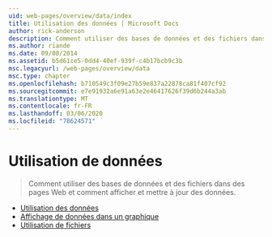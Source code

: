 ```yaml
---
uid: web-pages/overview/data/index
title: Utilisation des données | Microsoft Docs
author: rick-anderson
description: Comment utiliser des bases de données et des fichiers dans des pages Web et comment afficher et mettre à jour des données.
ms.author: riande
ms.date: 09/08/2014
ms.assetid: b5d61ce5-0dd4-40ef-939f-c4b17bcb9c3b
msc.legacyurl: /web-pages/overview/data
msc.type: chapter
ms.openlocfilehash: b710549c3f09e27b59e837a22878ca81f407cf92
ms.sourcegitcommit: e7e91932a6e91a63e2e46417626f39d6b244a3ab
ms.translationtype: MT
ms.contentlocale: fr-FR
ms.lasthandoff: 03/06/2020
ms.locfileid: "78624571"
---
```

# <a name="working-with-data"></a>Utilisation de données

> Comment utiliser des bases de données et des fichiers dans des pages Web et comment afficher et mettre à jour des données.

- [Utilisation des données](5-working-with-data.md)
- [Affichage de données dans un graphique](7-displaying-data-in-a-chart.md)
- [Utilisation de fichiers](working-with-files.md)
